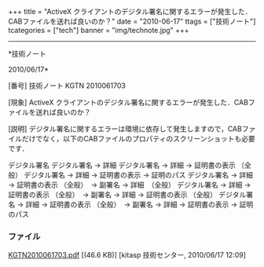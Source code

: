 ﻿+++
title = "ActiveX クライアントのデジタル署名に関するエラーが発生した．CABファイルを送れば良いのか？"
date = "2010-06-17"
ttags = ["技術ノート"]
tcategories = ["tech"]
banner = "img/technote.jpg"
+++

-----------------------------------------------------------------------------------------------------------------------------

*技術ノート

2010/06/17*


[番号]
技術ノート KGTN 2010061703

[現象]
ActiveX
クライアントのデジタル署名に関するエラーが発生した．CABファイルを送れば良いのか？

[説明]
デジタル署名に関するエラーは環境に依存して発生しますので，CABファイルだけでなく，以下のCABファイルのプロパティのスクリーンショットも必要です．

デジタル署名
デジタル署名 → 詳細
デジタル署名 → 詳細 → 証明書の表示 （全般）
デジタル署名 → 詳細 → 証明書の表示 → 証明のパス
デジタル署名 → 詳細 → 証明書の表示 （全般）　→ 副署名 → 詳細　（全般）
デジタル署名 → 詳細 → 証明書の表示 （全般）　→ 副署名 → 詳細 →
証明書の表示 （全般）
デジタル署名 → 詳細 → 証明書の表示 （全般）　→ 副署名 → 詳細 →
証明書の表示 → 証明のパス


### ファイル

 
 


[KGTN2010061703.pdf](http://techreport.kitasp.net/attachments/download/202/KGTN2010061703.pdf)
 [(46.6 KB)] [kitasp 技術センター, 2010/06/17
12:09]


 


 

